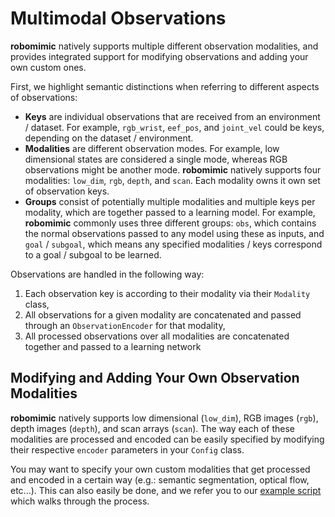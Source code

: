 # Multimodal Observations

**robomimic** natively supports multiple different observation modalities, and provides integrated support for modifying observations and adding your own custom ones.

First, we highlight semantic distinctions when referring to different aspects of observations:

- **Keys** are individual observations that are received from an environment / dataset. For example, `rgb_wrist`, `eef_pos`, and `joint_vel` could be keys, depending on the dataset / environment.
- **Modalities** are different observation modes. For example, low dimensional states are considered a single mode, whereas RGB observations might be another mode. **robomimic** natively supports four modalities: `low_dim`, `rgb`, `depth`, and `scan`. Each modality owns it own set of observation keys.
- **Groups** consist of potentially multiple modalities and multiple keys per modality, which are together passed to a learning model. For example, **robomimic** commonly uses three different groups: `obs`, which contains the normal observations passed to any model using these as inputs, and `goal` / `subgoal`, which means any specified modalities / keys correspond to a goal / subgoal to be learned.

Observations are handled in the following way:
1. Each observation key is according to their modality via their `Modality` class,
2. All observations for a given modality are concatenated and passed through an `ObservationEncoder` for that modality,
3. All processed observations over all modalities are concatenated together and passed to a learning network

## Modifying and Adding Your Own Observation Modalities

**robomimic** natively supports low dimensional (`low_dim`), RGB images (`rgb`), depth images (`depth`), and scan arrays (`scan`). The way each of these modalities are processed and encoded can be easily specified by modifying their respective `encoder` parameters in your `Config` class.

You may want to specify your own custom modalities that get processed and encoded in a certain way (e.g.: semantic segmentation, optical flow, etc...). This can also easily be done, and we refer you to our [example script](https://github.com/ARISE-Initiative/robomimic/blob/master/examples/simple_obs_nets.py) which walks through the process.
